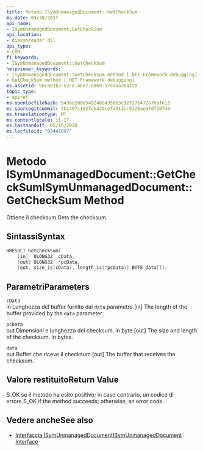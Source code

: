 ```yaml
---
title: Metodo ISymUnmanagedDocument::GetCheckSum
ms.date: 03/30/2017
api_name:
- ISymUnmanagedDocument.GetCheckSum
api_location:
- diasymreader.dll
api_type:
- COM
f1_keywords:
- ISymUnmanagedDocument::GetCheckSum
helpviewer_keywords:
- ISymUnmanagedDocument::GetCheckSum method [.NET Framework debugging]
- GetCheckSum method [.NET Framework debugging]
ms.assetid: 9bc881b3-e2ce-48a7-ad69-17eaaa304120
topic_type:
- apiref
ms.openlocfilehash: 543bd208e5492460435663c32f276472a763f613
ms.sourcegitcommit: 7b1497c1927cb449cefd313bc5126ae37df30746
ms.translationtype: MT
ms.contentlocale: it-IT
ms.lasthandoff: 05/16/2020
ms.locfileid: "83441097"
---
```

# <a name="isymunmanageddocumentgetchecksum-method"></a><span data-ttu-id="3b19b-102">Metodo ISymUnmanagedDocument::GetCheckSum</span><span class="sxs-lookup"><span data-stu-id="3b19b-102">ISymUnmanagedDocument::GetCheckSum Method</span></span>
<span data-ttu-id="3b19b-103">Ottiene il checksum.</span><span class="sxs-lookup"><span data-stu-id="3b19b-103">Gets the checksum.</span></span>  
  
## <a name="syntax"></a><span data-ttu-id="3b19b-104">Sintassi</span><span class="sxs-lookup"><span data-stu-id="3b19b-104">Syntax</span></span>  
  
```cpp  
HRESULT GetCheckSum(  
    [in]  ULONG32  cData,  
    [out] ULONG32  *pcData,  
    [out, size_is(cData), length_is(*pcData)] BYTE data[]);  
```  
  
## <a name="parameters"></a><span data-ttu-id="3b19b-105">Parametri</span><span class="sxs-lookup"><span data-stu-id="3b19b-105">Parameters</span></span>  
 `cData`  
 <span data-ttu-id="3b19b-106">in Lunghezza del buffer fornito dal `data` parametro.</span><span class="sxs-lookup"><span data-stu-id="3b19b-106">[in] The length of the buffer provided by the `data` parameter</span></span>  
  
 `pcData`  
 <span data-ttu-id="3b19b-107">out Dimensioni e lunghezza del checksum, in byte.</span><span class="sxs-lookup"><span data-stu-id="3b19b-107">[out] The size and length of the checksum, in bytes.</span></span>  
  
 `data`  
 <span data-ttu-id="3b19b-108">out Buffer che riceve il checksum.</span><span class="sxs-lookup"><span data-stu-id="3b19b-108">[out] The buffer that receives the checksum.</span></span>  
  
## <a name="return-value"></a><span data-ttu-id="3b19b-109">Valore restituito</span><span class="sxs-lookup"><span data-stu-id="3b19b-109">Return Value</span></span>  
 <span data-ttu-id="3b19b-110">S_OK se il metodo ha esito positivo; in caso contrario, un codice di errore.</span><span class="sxs-lookup"><span data-stu-id="3b19b-110">S_OK if the method succeeds; otherwise, an error code.</span></span>  
  
## <a name="see-also"></a><span data-ttu-id="3b19b-111">Vedere anche</span><span class="sxs-lookup"><span data-stu-id="3b19b-111">See also</span></span>

- [<span data-ttu-id="3b19b-112">Interfaccia ISymUnmanagedDocument</span><span class="sxs-lookup"><span data-stu-id="3b19b-112">ISymUnmanagedDocument Interface</span></span>](isymunmanageddocument-interface.md)

